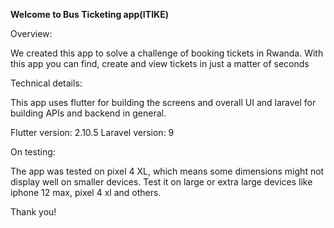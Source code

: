 **Welcome to Bus Ticketing app(ITIKE)**

Overview:

We created this app to solve a challenge of booking tickets in Rwanda. 
With this app you can find, create and view tickets in just a matter of seconds

Technical details:

This app uses flutter for building the screens and overall UI and laravel for building
APIs and backend in general. 

Flutter version: 2.10.5
Laravel version: 9

On testing:

The app was tested on pixel 4 XL, which means some dimensions might not display well on
smaller devices. Test it on large or extra large devices like iphone 12 max, pixel 4 xl and others.

Thank you!

